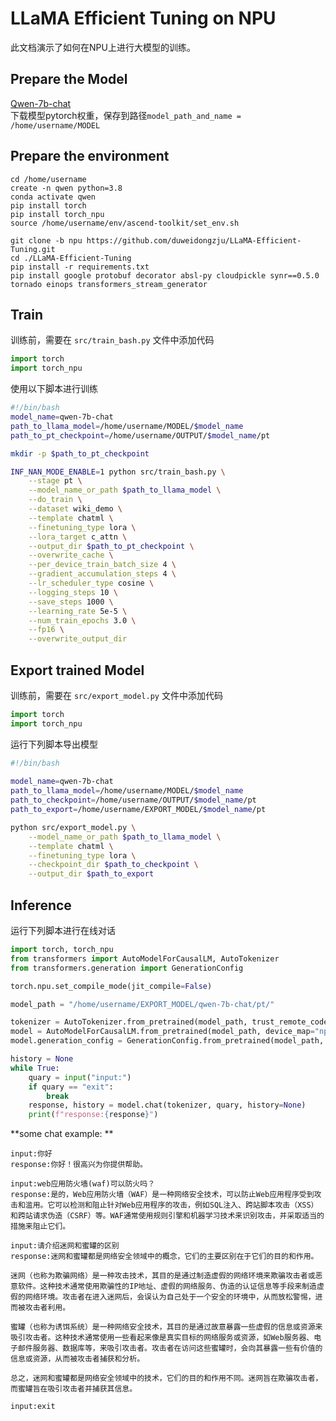 # LLaMA Efficient Tuning on NPU  
此文档演示了如何在NPU上进行大模型的训练。  
 
## Prepare the Model  
[Qwen-7b-chat](https://huggingface.co/Qwen/Qwen-7B-Chat)  
下载模型pytorch权重，保存到路径`model_path_and_name = /home/username/MODEL`  

## Prepare the environment  
```shell
cd /home/username
create -n qwen python=3.8
conda activate qwen
pip install torch
pip install torch_npu
source /home/username/env/ascend-toolkit/set_env.sh

git clone -b npu https://github.com/duweidongzju/LLaMA-Efficient-Tuning.git
cd ./LLaMA-Efficient-Tuning
pip install -r requirements.txt
pip install google protobuf decorator absl-py cloudpickle synr==0.5.0 tornado einops transformers_stream_generator
```

## Train

训练前，需要在 `src/train_bash.py` 文件中添加代码  
```python
import torch
import torch_npu
```

使用以下脚本进行训练  
```bash
#!/bin/bash
model_name=qwen-7b-chat
path_to_llama_model=/home/username/MODEL/$model_name
path_to_pt_checkpoint=/home/username/OUTPUT/$model_name/pt

mkdir -p $path_to_pt_checkpoint

INF_NAN_MODE_ENABLE=1 python src/train_bash.py \
    --stage pt \
    --model_name_or_path $path_to_llama_model \
    --do_train \
    --dataset wiki_demo \
    --template chatml \
    --finetuning_type lora \
    --lora_target c_attn \
    --output_dir $path_to_pt_checkpoint \
    --overwrite_cache \
    --per_device_train_batch_size 4 \
    --gradient_accumulation_steps 4 \
    --lr_scheduler_type cosine \
    --logging_steps 10 \
    --save_steps 1000 \
    --learning_rate 5e-5 \
    --num_train_epochs 3.0 \
    --fp16 \
    --overwrite_output_dir
```

## Export trained Model  
训练前，需要在 `src/export_model.py` 文件中添加代码  
```python
import torch
import torch_npu
```
运行下列脚本导出模型  
```bash
#!/bin/bash
  
model_name=qwen-7b-chat
path_to_llama_model=/home/username/MODEL/$model_name
path_to_checkpoint=/home/username/OUTPUT/$model_name/pt
path_to_export=/home/username/EXPORT_MODEL/$model_name/pt

python src/export_model.py \
    --model_name_or_path $path_to_llama_model \
    --template chatml \
    --finetuning_type lora \
    --checkpoint_dir $path_to_checkpoint \
    --output_dir $path_to_export
```

## Inference
运行下列脚本进行在线对话
```python
import torch, torch_npu
from transformers import AutoModelForCausalLM, AutoTokenizer
from transformers.generation import GenerationConfig

torch.npu.set_compile_mode(jit_compile=False)

model_path = "/home/username/EXPORT_MODEL/qwen-7b-chat/pt/"

tokenizer = AutoTokenizer.from_pretrained(model_path, trust_remote_code=True)
model = AutoModelForCausalLM.from_pretrained(model_path, device_map="npu:0", trust_remote_code=True,fp16=True).eval()
model.generation_config = GenerationConfig.from_pretrained(model_path, trust_remote_code=True)

history = None
while True:
    quary = input("input:")
    if quary == "exit":
        break
    response, history = model.chat(tokenizer, quary, history=None)
    print(f"response:{response}")
```

**some chat example:  **
```shell
input:你好
response:你好！很高兴为你提供帮助。

input:web应用防火墙(waf)可以防火吗？
response:是的，Web应用防火墙（WAF）是一种网络安全技术，可以防止Web应用程序受到攻击和滥用。它可以检测和阻止针对Web应用程序的攻击，例如SQL注入、跨站脚本攻击（XSS）和跨站请求伪造（CSRF）等。WAF通常使用规则引擎和机器学习技术来识别攻击，并采取适当的措施来阻止它们。

input:请介绍迷网和蜜罐的区别
response:迷网和蜜罐都是网络安全领域中的概念，它们的主要区别在于它们的目的和作用。

迷网（也称为欺骗网络）是一种攻击技术，其目的是通过制造虚假的网络环境来欺骗攻击者或恶意软件。这种技术通常使用欺骗性的IP地址、虚假的网络服务、伪造的认证信息等手段来制造虚假的网络环境。攻击者在进入迷网后，会误认为自己处于一个安全的环境中，从而放松警惕，进而被攻击者利用。

蜜罐（也称为诱饵系统）是一种网络安全技术，其目的是通过故意暴露一些虚假的信息或资源来吸引攻击者。这种技术通常使用一些看起来像是真实目标的网络服务或资源，如Web服务器、电子邮件服务器、数据库等，来吸引攻击者。攻击者在访问这些蜜罐时，会向其暴露一些有价值的信息或资源，从而被攻击者捕获和分析。

总之，迷网和蜜罐都是网络安全领域中的技术，它们的目的和作用不同。迷网旨在欺骗攻击者，而蜜罐旨在吸引攻击者并捕获其信息。

input:exit
```

